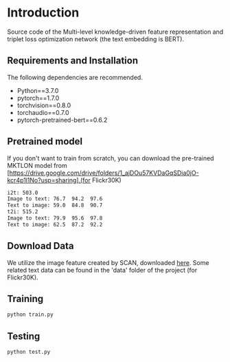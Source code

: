 # Introduction
Source code of the Multi-level knowledge-driven feature representation and triplet loss optimization network (the text embedding is BERT).
## Requirements and Installation
The following dependencies are recommended.

* Python==3.7.0
* pytorch==1.7.0
* torchvision==0.8.0
* torchaudio==0.7.0
* pytorch-pretrained-bert==0.6.2
  
## Pretrained model
If you don't want to train from scratch, you can download the pre-trained MKTLON model from [https://drive.google.com/drive/folders/1_ajDOu57KVDaGqSDia0jO-kcr4p1l1No?usp=sharing].(for Flickr30K)
```bash
i2t: 503.0
Image to text: 76.7  94.2  97.6
Text to image: 59.0  84.8  90.7
t2i: 515.2
Image to text: 79.9  95.6  97.8
Text to image: 62.5  87.2  92.2
```
## Download Data 
We utilize the image feature created by SCAN, downloaded [here](https://github.com/kuanghuei/SCAN). Some related text data can be found in the 'data' folder of the project (for Flickr30K).

## Training 
```bash
python train.py 
```
## Testing
```bash
python test.py
```
